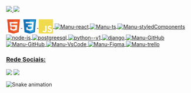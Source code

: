 <div>
  <a href="https://github.com/vapedrosacc">
  <img height="180em" src="https://github-readme-stats.vercel.app/api?username=vapedrosacc&show_icons=true&theme=tokyonight&include_all_commits=true&count_private=true"/>
  <img height="180em" src="https://github-readme-stats.vercel.app/api/top-langs/?username=vapedrosacc&layout=compact&langs_count=6&theme=tokyonight"/>
</div>
<div aling="center" ><br>
  <img align="center" alt="Manu-HTML" height="40" width="40" src="https://raw.githubusercontent.com/devicons/devicon/master/icons/html5/html5-original.svg">
  <img align="center" alt="Manu-CSS" height="40" width="40" src="https://raw.githubusercontent.com/devicons/devicon/master/icons/css3/css3-original.svg">
  <img align="center" alt="Manu-Js" height="40" width="40" src="https://raw.githubusercontent.com/devicons/devicon/master/icons/javascript/javascript-plain.svg">
  <img align="center" alt="Manu-react" height="60" width="45"src="https://icongr.am/devicon/react-original.svg?size=128&color=000000" />
  <img align="center" alt="Manu-ts" height="40" width="40"src="https://icongr.am/devicon/typescript-original.svg?size=128&color=currentColor" />
  <img align="center" alt="Manu-styledComponents" height="40" width="40"src="https://img.icons8.com/color/256/styled-components.png" />
  <img align="center" width="48" height="48" src="https://img.icons8.com/fluency/48/node-js.png" alt="node-js"/>
  <img align="center" width="48" height="48" src="https://img.icons8.com/color/48/postgreesql.png" alt="postgreesql"/>
  <img align="center" width="48" height="48" src="https://img.icons8.com/color/48/python--v1.png" alt="python--v1"/>
  <img align="center" width="48" height="48" src="https://img.icons8.com/color/48/000000/django.png" alt="django"/>
  <img align="center" alt="Manu-GitHub" height="45" width="45"src="https://img.icons8.com/fluency/512/github.png" />
  <img align="center" alt="Manu-GitHub" height="45" width="45"src="https://icongr.am/devicon/git-original.svg?size=128&color=currentColor" />
  <img align="center" alt="Manu-VsCode " height="40" width="40"src="https://cdn.jsdelivr.net/gh/devicons/devicon/icons/vscode/vscode-original.svg" />
  <img align="center" alt="Manu-Figma" height="40" width="40"src="https://img.icons8.com/fluency/2x/figma.png" />
  <img align="center" alt="Manu-trello" height="70" width="70"src="https://cdn.jsdelivr.net/gh/devicons/devicon/icons/trello/trello-plain-wordmark.svg" />
 
</div>
 
  ### Rede Sociais:
 
<div> 
  <a href = "vapedrosabrcc@gmail.com"><img src="https://img.shields.io/badge/-Gmail-%23333?style=for-the-badge&logo=gmail&logoColor=white" target="_blank"></a>
  <a href="https://www.linkedin.com/in/vin%C3%ADcius-de-aguiar-pedrosa-56a7841a3/" target="_blank"><img src="https://img.shields.io/badge/-LinkedIn-%230077B5?style=for-the-badge&logo=linkedin&logoColor=white" target="_blank"></a> 
 
  ![Snake animation](https://github.com/vapedrosacc/vapedrosacc/blob/output/github-contribution-grid-snake.svg)

</div>
